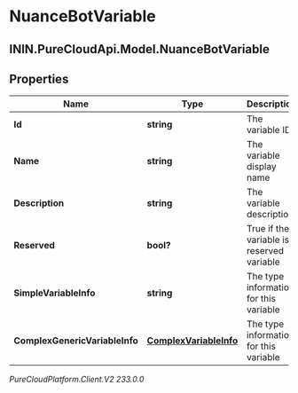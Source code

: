 # NuanceBotVariable

## ININ.PureCloudApi.Model.NuanceBotVariable

## Properties

|Name | Type | Description | Notes|
|------------ | ------------- | ------------- | -------------|
| **Id** | **string** | The variable ID | |
| **Name** | **string** | The variable display name | |
| **Description** | **string** | The variable description | [optional] |
| **Reserved** | **bool?** | True if the variable is a reserved variable | [optional] |
| **SimpleVariableInfo** | **string** | The type information for this variable | [optional] |
| **ComplexGenericVariableInfo** | [**ComplexVariableInfo**](ComplexVariableInfo) | The type information for this variable | [optional] |



_PureCloudPlatform.Client.V2 233.0.0_
